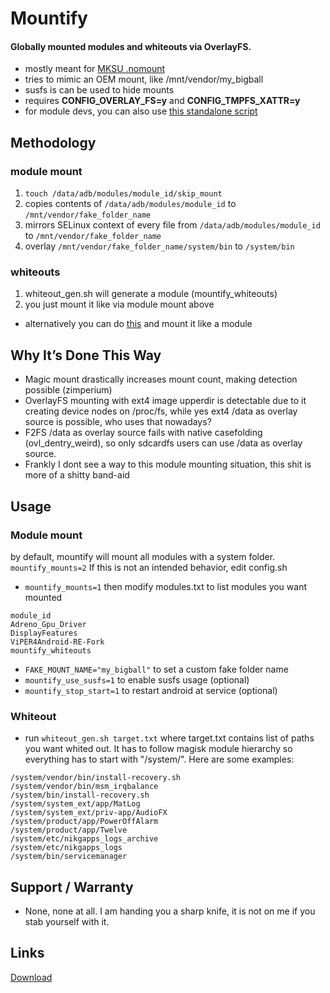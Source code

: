 # Mountify

#### Globally mounted modules and whiteouts via OverlayFS.

- mostly meant for [MKSU .nomount](https://github.com/5ec1cff/KernelSU/commit/76bfccd11f4c8953b35e1342a2461f45b7d21c22)
- tries to mimic an OEM mount, like /mnt/vendor/my_bigball
- susfs is can be used to hide mounts
- requires **CONFIG_OVERLAY_FS=y** and **CONFIG_TMPFS_XATTR=y** 
- for module devs, you can also use [this standalone script](https://github.com/backslashxx/mountify/tree/standalone-script)

## Methodology
### module mount
1. `touch /data/adb/modules/module_id/skip_mount`
2. copies contents of `/data/adb/modules/module_id` to `/mnt/vendor/fake_folder_name`
3. mirrors SELinux context of every file from `/data/adb/modules/module_id` to `/mnt/vendor/fake_folder_name`
4. overlay `/mnt/vendor/fake_folder_name/system/bin` to `/system/bin`
### whiteouts
1. whiteout_gen.sh will generate a module (mountify_whiteouts)
2. you just mount it like via module mount above
- alternatively you can do [this](https://kernelsu.org/guide/module.html#kernelsu-modules:~:text=You%20can%20also%20declare%20a%20variable%20named%20REMOVE) and mount it like a module

## Why It’s Done This Way
- Magic mount drastically increases mount count, making detection possible (zimperium)
- OverlayFS mounting with ext4 image upperdir is detectable due to it creating device nodes on /proc/fs, while yes ext4 /data as overlay source is possible, who uses that nowadays?
- F2FS /data as overlay source fails with native casefolding (ovl_dentry_weird), so only sdcardfs users can use /data as overlay source.
- Frankly I dont see a way to this module mounting situation, this shit is more of a shitty band-aid 

## Usage
### Module mount
by default, mountify will mount all modules with a system folder. `mountify_mounts=2` If this is not an intended behavior, edit config.sh


- `mountify_mounts=1` then modify modules.txt to list modules you want mounted

```
module_id
Adreno_Gpu_Driver
DisplayFeatures
ViPER4Android-RE-Fork
mountify_whiteouts
```
- `FAKE_MOUNT_NAME="my_bigball"` to set a custom fake folder name
- `mountify_use_susfs=1` to enable susfs usage (optional)
- `mountify_stop_start=1` to restart android at service (optional)

### Whiteout
- run `whiteout_gen.sh target.txt` where target.txt contains list of paths you want whited out. It has to follow magisk module hierarchy so everything has to start with "/system/". Here are some examples:

```
/system/vendor/bin/install-recovery.sh
/system/vendor/bin/msm_irqbalance
/system/bin/install-recovery.sh
/system/system_ext/app/MatLog
/system/system_ext/priv-app/AudioFX
/system/product/app/PowerOffAlarm
/system/product/app/Twelve
/system/etc/nikgapps_logs_archive
/system/etc/nikgapps_logs
/system/bin/servicemanager
```

## Support / Warranty
- None, none at all. I am handing you a sharp knife, it is not on me if you stab yourself with it.

## Links
[Download](https://github.com/backslashxx/mountify/releases)


